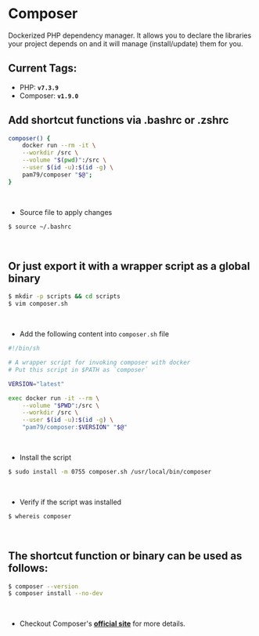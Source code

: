 # Composer
Dockerized PHP dependency manager. It allows you to declare the libraries your project depends on and it will manage (install/update) them for you.

## Current Tags:

- PHP: **`v7.3.9`**
- Composer: **`v1.9.0`**

## Add shortcut functions via .bashrc or .zshrc

```bash
composer() { 
    docker run --rm -it \
    --workdir /src \
    --volume "$(pwd)":/src \
    --user $(id -u):$(id -g) \
    pam79/composer "$@"; 
}
```
&nbsp;

* Source file to apply changes

```bash
$ source ~/.bashrc
```
&nbsp;

## Or just export it with a wrapper script as a global binary
```bash
$ mkdir -p scripts && cd scripts
$ vim composer.sh
```
&nbsp;

* Add the following content into `composer.sh` file

```bash
#!/bin/sh

# A wrapper script for invoking composer with docker
# Put this script in $PATH as `composer`

VERSION="latest"

exec docker run -it --rm \
    --volume "$PWD":/src \
    --workdir /src \
    --user $(id -u):$(id -g) \
    "pam79/composer:$VERSION" "$@"
```
&nbsp;

* Install the script
```bash
$ sudo install -m 0755 composer.sh /usr/local/bin/composer
```
&nbsp;

* Verify if the script was installed
```bash
$ whereis composer
```
&nbsp;

## The shortcut function or binary can be used as follows:
```bash
$ composer --version
$ composer install --no-dev
```
&nbsp;

* Checkout Composer's [**official site**](https://getcomposer.org/) for more details.
